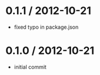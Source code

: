
0.1.1 / 2012-10-21 
==================

  * fixed typo in package.json

0.1.0 / 2012-10-21 
==================

  * initial commit
